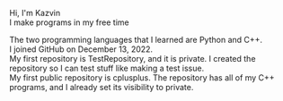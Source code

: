 Hi, I'm Kazvin  
I make programs in my free time  

The two programming languages that I learned are Python and C++.  
I joined GitHub on December 13, 2022.  
My first repository is TestRepository, and it is private. I created the repository so I can test stuff like making a test issue.  
My first public repository is cplusplus. The repository has all of my C++ programs, and I already set its visibility to private.
